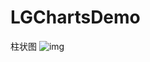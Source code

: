 # LGChartsDemo

柱状图
![img](https://gitee.com/BestRivenLG/LGChartsDemo/blob/master/%E6%9F%B1%E7%8A%B6%E5%9B%BE%E5%8A%A8%E5%9B%BE.gif)

